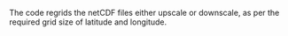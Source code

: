 The code regrids the netCDF files either upscale or downscale, as per the required grid size of latitude and longitude.
